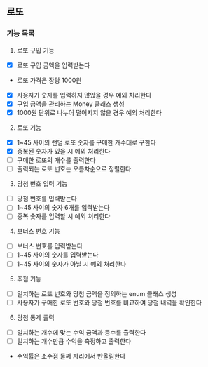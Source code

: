 
## 로또

### 기능 목록

1. 로또 구입 기능
- [x] 로또 구입 금액을 입력받는다
- 로또 가격은 장당 1000원
- [x] 사용자가 숫자를 입력하지 않았을 경우 예외 처리한다
- [x] 구입 금액을 관리하는 Money 클래스 생성
- [x] 1000원 단위로 나누어 떨어지지 않을 경우 예외 처리한다

2. 로또 기능
- [x] 1~45 사이의 랜덤 로또 숫자를 구매한 개수대로 구한다
- [x] 중복된 숫자가 있을 시 예외 처리한다
- [ ] 구매한 로또의 개수를 출력한다
- [ ] 출력되는 로또 번호는 오름차순으로 정렬한다

3. 당첨 번호 입력 기능
- [ ] 당첨 번호를 입력받는다
- [ ] 1~45 사이의 숫자 6개를 입력받는다
- [ ] 중복 숫자를 입력할 시 예외 처리한다

4. 보너스 번호 기능
- [ ] 보너스 번호를 입력받는다
- [ ] 1~45 사이의 숫자를 입력받는다
- [ ] 1~45 사이의 숫자가 아닐 시 예외 처리한다

5. 추첨 기능
- [ ] 일치하는 로또 번호와 당첨 금액을 정의하는 enum 클래스 생성
- [ ] 사용자가 구매한 로또 번호와 당첨 번호를 비교하여 당첨 내역을 확인한다

6. 당첨 통계 출력
- [ ] 일치하는 개수에 맞는 수익 금액과 등수를 출력한다
- [ ] 일치하는 개수만큼 수익을 측정하고 출력한다
- 수익률은 소수점 둘째 자리에서 반올림한다
